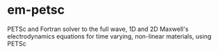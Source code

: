 em-petsc
========

PETSc and Fortran solver to the full wave, 1D and 2D  Maxwell's electrodynamics equations for time varying, non-linear materials, using PETSc